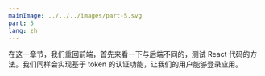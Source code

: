 ```yaml
---
mainImage: ../../../images/part-5.svg
part: 5
lang: zh
---
```


<div class="intro">


<!-- In this part we return to the frontend, first looking at different possibilities for testing the React code.  We will also implement token based authentication which will enable users to log in to our application. -->
在这一章节，我们重回前端，首先来看一下与后端不同的，测试 React 代码的方法。我们同样会实现基于 token 的认证功能，让我们的用户能够登录应用。

</div>

